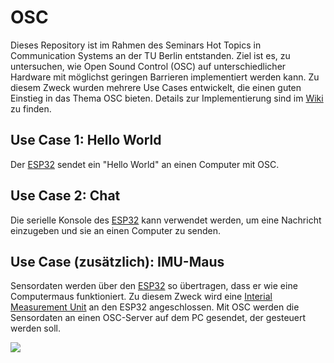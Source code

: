 # OSC
Dieses Repository ist im Rahmen des Seminars Hot Topics in Communication Systems an der TU Berlin entstanden. Ziel ist es, zu untersuchen, wie Open Sound Control (OSC) auf unterschiedlicher Hardware mit möglichst geringen Barrieren implementiert werden kann. Zu diesem Zweck wurden mehrere Use Cases entwickelt, die einen guten Einstieg in das Thema OSC bieten. Details zur Implementierung sind im [Wiki](https://github.com/timschr/OSC/wiki) zu finden.

## Use Case 1: Hello World
Der [ESP32](https://www.espressif.com/en/products/modules/esp32) sendet ein "Hello World" an einen Computer mit OSC.

## Use Case 2: Chat
Die serielle Konsole des [ESP32](https://www.espressif.com/en/products/modules/esp32) kann verwendet werden, um eine Nachricht einzugeben und sie an einen Computer zu senden.

## Use Case (zusätzlich): IMU-Maus
Sensordaten werden über den [ESP32](https://www.espressif.com/en/products/modules/esp32) so übertragen, dass er wie eine Computermaus funktioniert. Zu diesem Zweck wird eine [Interial Measurement Unit](https://de.wikipedia.org/wiki/Inertiale_Messeinheit) an den ESP32 angeschlossen. Mit OSC werden die Sensordaten an einen OSC-Server auf dem PC gesendet, der gesteuert werden soll. 

![](assets/imu_mouse.gif)
